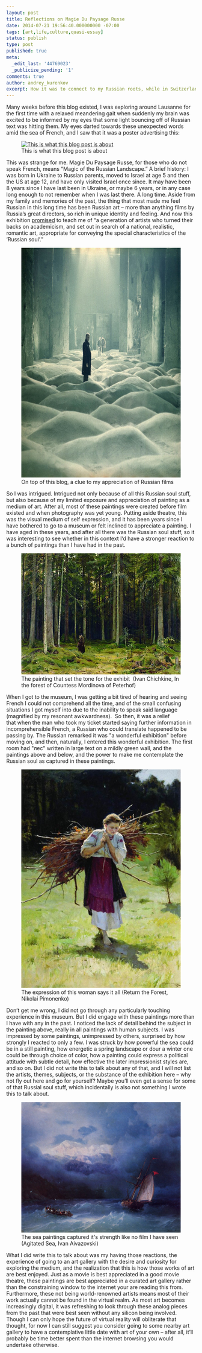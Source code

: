 ```yaml
---
layout: post
title: Reflections on Magie Du Paysage Russe
date: 2014-07-21 19:56:40.000000000 -07:00
tags: [art,life,culture,quasi-essay]
status: publish
type: post
published: true
meta:
  _edit_last: '44769023'
  _publicize_pending: '1'
comments: true
author: andrey_kurenkov
excerpt: How it was to connect to my Russian roots, while in Switzerland
---
```

Many weeks before this blog existed, I was exploring around Lausanne for the first time with a relaxed meandering gait when suddenly my brain was excited to be informed by my eyes that some light bouncing off of Russian text was hitting them. My eyes darted towards these unexpected words amid the sea of French, and I saw that it was a poster advertising this:

<figure>
    <a href="https://lifeofandrey.files.wordpress.com/2014/07/dsc022541.jpg">
      <img class="postimage" src="/writing/images/2014-07-21-reflections-on-magie-du-paysage-russe/dsc022541.jpg" alt="This is what this blog post is about"/>
    </a>       
    <figcaption>This is what this blog post is about</figcaption>
</figure>

This was strange for me. Magie Du Paysage Russe, for those who do not speak French, means “Magic of the Russian Landscape.” A brief history: I was born in Ukraine to Russian parents, moved to Israel at age 5 and then the US at age 12, and have only visited Israel once since. It may have been 8 years since I have last been in Ukraine, or maybe 6 years, or in any case long enough to not remember when I was last there. A long time. Aside from my family and memories of the past, the thing that most made me feel Russian in this long time has been Russian art – more than anything films by Russia’s great directors, so rich in unique identity and feeling. And now this exhibition [promised](http://www.musees.vd.ch/en/musee-des-beaux-arts/exhibition/past-exhibitions/magical-russian-landscapes-masterpieces-from-state-tretykov-gallery-moscow/) to teach me of “a generation of artists who turned their backs on academicism, and set out in search of a national, realistic, romantic art, appropriate for conveying the special characteristics of the ‘Russian soul’.”

<figure>
    <a href="http://lifeofandrey.files.wordpress.com/2014/06/14419_523289651017386_862063424_n.jpg">
        <img class="postimage" src="/writing/images/2014-07-21-reflections-on-magie-du-paysage-russe/14419_523289651017386_862063424_n.jpg" alt="Go see Stalker" width="640" height="609" />
    </a>
    <figcaption>On top of this blog, a clue to my appreciation of Russian films</figcaption>
</figure>

So I was intrigued. Intrigued not only because of all this Russian soul stuff, but also because of my limited exposure and appreciation of painting as a medium of art. After all, most of these paintings were created before film existed and when photography was yet young. Putting aside theatre, this was the visual medium of self expression, and it has been years since I have bothered to go to a museum or felt inclined to appreciate a painting. I have aged in these years, and after all there was the Russian soul stuff, so it was interesting to see whether in this context I‘d have a stronger reaction to a bunch of paintings than I have had in the past.

<figure>
    <img src="/writing/images/2014-07-21-reflections-on-magie-du-paysage-russe//ad9a1115b7.jpg" class="postimage"/> 
    <figcaption>The painting that set the tone for the exhibit  (Ivan Chichkine, In the forest of Countess Mordinova of Peterhof)</figcaption>
</figure>

When I got to the museum, I was getting a bit tired of hearing and seeing French I could not comprehend all the time, and of the small confusing situations I got myself into due to the inability to speak said language (magnified by my resonant awkwardness).  So then, it was a relief that when the man who took my ticket started saying further information in incomprehensible French, a Russian who could translate happened to be passing by. The Russian remarked it was "a wonderful exhibition" before moving on, and then, naturally, I entered this wonderful exhibition. The first room had "лес" written in large text on a mildly green wall, and the paintings above and below, and the power to make me contemplate the Russian soul as captured in these paintings.

<figure>
    <img src="/writing/images/2014-07-21-reflections-on-magie-du-paysage-russe/returning-from-the-woods-nikolai-pimonenko-1900.jpg" class="postimage"/> 
    <figcaption>The expression of this woman says it all (Return  the Forest, Nikolai Pimonenko)</figcaption>
</figure>

Don’t get me wrong, I did not go through any particularly touching experience in this museum. But I did engage with these paintings more than I have with any in the past. I noticed the lack of detail behind the subject in the painting above, really in all paintings with human subjects. I was impressed by some paintings, unimpressed by others, surprised by how strongly I reacted to only a few. I was struck by how powerful the sea could be in a still painting, how energetic a spring landscape or dour a winter one could be through choice of color, how a painting could express a political attitude with subtle detail, how effective the later impressionist styles are, and so on.  But I did not write this to talk about any of that, and I will not list the artists, themes, subjects, or the substance of the exhibition here – why not fly out here and go for yourself? Maybe you’ll even get a sense for some of that Russial soul stuff, which incidentally is also not something I wrote this to talk about.

<figure>
    <img class="postimage" src="/writing/images/2014-07-21-reflections-on-magie-du-paysage-russe/47ded-ivanconstantinovichaivazovsky-stormysea.jpg"/> 
    <figcaption>The sea paintings captured it's strength like no film I have seen (Agitated Sea, Ivan Aivazovski)</figcaption>
</figure>

What I did write this to talk about was my having those reactions, the experience of going to an art gallery with the desire and curiosity for exploring the medium, and the realization that this is how those works of art are best enjoyed. Just as a movie is best appreciated in a good movie theatre, these paintings are best appreciated in a curated art gallery rather than the constraining window to the internet your are reading this from. Furthermore, these not being world-renowned artists means most of their work actually cannot be found in the virtual realm. As most art becomes increasingly digital, it was refreshing to look through these analog pieces from the past that were best seen without any silicon being involved. Though I can only hope the future of virtual reality will obliterate that thought, for now I can still suggest you consider going to some nearby art gallery to have a contemplative little date with art of your own – after all, it’ll probably be time better spent than the internet browsing you would undertake otherwise.
